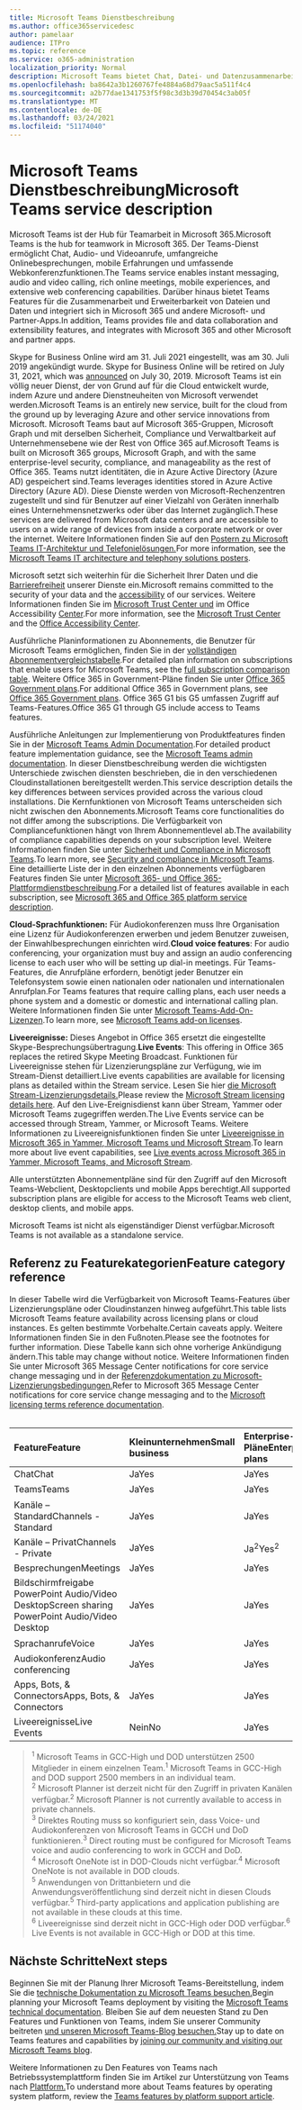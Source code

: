 ```yaml
---
title: Microsoft Teams Dienstbeschreibung
ms.author: office365servicedesc
author: pamelaar
audience: ITPro
ms.topic: reference
ms.service: o365-administration
localization_priority: Normal
description: Microsoft Teams bietet Chat, Datei- und Datenzusammenarbeit, Audio- und Videoanrufe, umfangreiche Onlinebesprechungen, mobile Erfahrungen und umfassende Webkonferenzfunktionen.
ms.openlocfilehash: ba8642a3b1260767fe4884a68d79aac5a511f4c4
ms.sourcegitcommit: a2b77dae1341753f5f98c3d3b39d70454c3ab05f
ms.translationtype: MT
ms.contentlocale: de-DE
ms.lasthandoff: 03/24/2021
ms.locfileid: "51174040"
---
```

# <a name="microsoft-teams-service-description"></a><span data-ttu-id="741c7-103">Microsoft Teams Dienstbeschreibung</span><span class="sxs-lookup"><span data-stu-id="741c7-103">Microsoft Teams service description</span></span>

<span data-ttu-id="741c7-104">Microsoft Teams ist der Hub für Teamarbeit in Microsoft 365.</span><span class="sxs-lookup"><span data-stu-id="741c7-104">Microsoft Teams is the hub for teamwork in Microsoft 365.</span></span> <span data-ttu-id="741c7-105">Der Teams-Dienst ermöglicht Chat, Audio- und Videoanrufe, umfangreiche Onlinebesprechungen, mobile Erfahrungen und umfassende Webkonferenzfunktionen.</span><span class="sxs-lookup"><span data-stu-id="741c7-105">The Teams service enables instant messaging, audio and video calling, rich online meetings, mobile experiences, and extensive web conferencing capabilities.</span></span> <span data-ttu-id="741c7-106">Darüber hinaus bietet Teams Features für die Zusammenarbeit und Erweiterbarkeit von Dateien und Daten und integriert sich in Microsoft 365 und andere Microsoft- und Partner-Apps.</span><span class="sxs-lookup"><span data-stu-id="741c7-106">In addition, Teams provides file and data collaboration and extensibility features, and integrates with Microsoft 365 and other Microsoft and partner apps.</span></span>

<span data-ttu-id="741c7-107">Skype for Business Online wird am 31. Juli 2021 eingestellt, was am 30. Juli 2019 angekündigt wurde. [](https://techcommunity.microsoft.com/t5/Microsoft-Teams-Blog/Skype-for-Business-Online-to-Be-Retired-in-2021/ba-p/777833)</span><span class="sxs-lookup"><span data-stu-id="741c7-107">Skype for Business Online will be retired on July 31, 2021, which was [announced](https://techcommunity.microsoft.com/t5/Microsoft-Teams-Blog/Skype-for-Business-Online-to-Be-Retired-in-2021/ba-p/777833) on July 30, 2019.</span></span> <span data-ttu-id="741c7-108">Microsoft Teams ist ein völlig neuer Dienst, der von Grund auf für die Cloud entwickelt wurde, indem Azure und andere Dienstneuheiten von Microsoft verwendet werden.</span><span class="sxs-lookup"><span data-stu-id="741c7-108">Microsoft Teams is an entirely new service, built for the cloud from the ground up by leveraging Azure and other service innovations from Microsoft.</span></span> <span data-ttu-id="741c7-109">Microsoft Teams baut auf Microsoft 365-Gruppen, Microsoft Graph und mit derselben Sicherheit, Compliance und Verwaltbarkeit auf Unternehmensebene wie der Rest von Office 365 auf.</span><span class="sxs-lookup"><span data-stu-id="741c7-109">Microsoft Teams is built on Microsoft 365 groups, Microsoft Graph, and with the same enterprise-level security, compliance, and manageability as the rest of Office 365.</span></span> <span data-ttu-id="741c7-110">Teams nutzt identitäten, die in Azure Active Directory (Azure AD) gespeichert sind.</span><span class="sxs-lookup"><span data-stu-id="741c7-110">Teams leverages identities stored in Azure Active Directory (Azure AD).</span></span> <span data-ttu-id="741c7-111">Diese Dienste werden von Microsoft-Rechenzentren zugestellt und sind für Benutzer auf einer Vielzahl von Geräten innerhalb eines Unternehmensnetzwerks oder über das Internet zugänglich.</span><span class="sxs-lookup"><span data-stu-id="741c7-111">These services are delivered from Microsoft data centers and are accessible to users on a wide range of devices from inside a corporate network or over the internet.</span></span> <span data-ttu-id="741c7-112">Weitere Informationen finden Sie auf den [Postern zu Microsoft Teams IT-Architektur und Telefonielösungen.](/microsoftteams/teams-architecture-solutions-posters)</span><span class="sxs-lookup"><span data-stu-id="741c7-112">For more information, see the [Microsoft Teams IT architecture and telephony solutions posters](/microsoftteams/teams-architecture-solutions-posters).</span></span>

<span data-ttu-id="741c7-113">Microsoft setzt sich weiterhin für die Sicherheit Ihrer Daten und die [Barrierefreiheit](https://www.microsoft.com/trust-center/compliance/accessibility) unserer Dienste ein.</span><span class="sxs-lookup"><span data-stu-id="741c7-113">Microsoft remains committed to the security of your data and the [accessibility](https://www.microsoft.com/trust-center/compliance/accessibility) of our services.</span></span> <span data-ttu-id="741c7-114">Weitere Informationen finden Sie im [Microsoft Trust Center und](https://www.microsoft.com/trust-center) im Office Accessibility [Center](https://support.office.com/article/Office-Accessibility-Center-Resources-for-people-with-disabilities-ecab0fcf-d143-4fe8-a2ff-6cd596bddc6d).</span><span class="sxs-lookup"><span data-stu-id="741c7-114">For more information, see the [Microsoft Trust Center](https://www.microsoft.com/trust-center) and the [Office Accessibility Center](https://support.office.com/article/Office-Accessibility-Center-Resources-for-people-with-disabilities-ecab0fcf-d143-4fe8-a2ff-6cd596bddc6d).</span></span>

<span data-ttu-id="741c7-115">Ausführliche Planinformationen zu Abonnements, die Benutzer für Microsoft Teams ermöglichen, finden Sie in der [vollständigen Abonnementvergleichstabelle](https://go.microsoft.com/fwlink/?linkid=2139145).</span><span class="sxs-lookup"><span data-stu-id="741c7-115">For detailed plan information on subscriptions that enable users for Microsoft Teams, see the [full subscription comparison table](https://go.microsoft.com/fwlink/?linkid=2139145).</span></span> <span data-ttu-id="741c7-116">Weitere Office 365 in Government-Pläne finden Sie unter [Office 365 Government plans](https://www.microsoft.com/microsoft-365/government/compare-office-365-government-plans).</span><span class="sxs-lookup"><span data-stu-id="741c7-116">For additional Office 365 in Government plans, see [Office 365 Government plans](https://www.microsoft.com/microsoft-365/government/compare-office-365-government-plans).</span></span> <span data-ttu-id="741c7-117">Office 365 G1 bis G5 umfassen Zugriff auf Teams-Features.</span><span class="sxs-lookup"><span data-stu-id="741c7-117">Office 365 G1 through G5 include access to Teams features.</span></span>

<span data-ttu-id="741c7-118">Ausführliche Anleitungen zur Implementierung von Produktfeatures finden Sie in der [Microsoft Teams Admin Documentation](/MicrosoftTeams).</span><span class="sxs-lookup"><span data-stu-id="741c7-118">For detailed product feature implementation guidance, see the [Microsoft Teams admin documentation](/MicrosoftTeams).</span></span> <span data-ttu-id="741c7-119">In dieser Dienstbeschreibung werden die wichtigsten Unterschiede zwischen diensten beschrieben, die in den verschiedenen Cloudinstallationen bereitgestellt werden.</span><span class="sxs-lookup"><span data-stu-id="741c7-119">This service description details the key differences between services provided across the various cloud installations.</span></span> <span data-ttu-id="741c7-120">Die Kernfunktionen von Microsoft Teams unterscheiden sich nicht zwischen den Abonnements.</span><span class="sxs-lookup"><span data-stu-id="741c7-120">Microsoft Teams core functionalities do not differ among the subscriptions.</span></span> <span data-ttu-id="741c7-121">Die Verfügbarkeit von Compliancefunktionen hängt von Ihrem Abonnementlevel ab.</span><span class="sxs-lookup"><span data-stu-id="741c7-121">The availability of compliance capabilities depends on your subscription level.</span></span> <span data-ttu-id="741c7-122">Weitere Informationen finden Sie unter [Sicherheit und Compliance in Microsoft Teams](/microsoftteams/security-compliance-overview).</span><span class="sxs-lookup"><span data-stu-id="741c7-122">To learn more, see [Security and compliance in Microsoft Teams](/microsoftteams/security-compliance-overview).</span></span> <span data-ttu-id="741c7-123">Eine detaillierte Liste der in den einzelnen Abonnements verfügbaren Features finden Sie unter [Microsoft 365- und Office 365-Plattformdienstbeschreibung](./office-365-platform-service-description/office-365-platform-service-description.md).</span><span class="sxs-lookup"><span data-stu-id="741c7-123">For a detailed list of features available in each subscription, see [Microsoft 365 and Office 365 platform service description](./office-365-platform-service-description/office-365-platform-service-description.md).</span></span>

<span data-ttu-id="741c7-124">**Cloud-Sprachfunktionen:** Für Audiokonferenzen muss Ihre Organisation eine Lizenz für Audiokonferenzen erwerben und jedem Benutzer zuweisen, der Einwahlbesprechungen einrichten wird.</span><span class="sxs-lookup"><span data-stu-id="741c7-124">**Cloud voice features**: For audio conferencing, your organization must buy and assign an audio conferencing license to each user who will be setting up dial-in meetings.</span></span> <span data-ttu-id="741c7-125">Für Teams-Features, die Anrufpläne erfordern, benötigt jeder Benutzer ein Telefonsystem sowie einen nationalen oder nationalen und internationalen Anrufplan.</span><span class="sxs-lookup"><span data-stu-id="741c7-125">For Teams features that require calling plans, each user needs a phone system and a domestic or domestic and international calling plan.</span></span> <span data-ttu-id="741c7-126">Weitere Informationen finden Sie unter [Microsoft Teams-Add-On-Lizenzen](/microsoftteams/teams-add-on-licensing/microsoft-teams-add-on-licensing).</span><span class="sxs-lookup"><span data-stu-id="741c7-126">To learn more, see [Microsoft Teams add-on licenses](/microsoftteams/teams-add-on-licensing/microsoft-teams-add-on-licensing).</span></span>

<span data-ttu-id="741c7-127">**Liveereignisse:** Dieses Angebot in Office 365 ersetzt die eingestellte Skype-Besprechungsübertragung.</span><span class="sxs-lookup"><span data-stu-id="741c7-127">**Live Events**: This offering in Office 365 replaces the retired Skype Meeting Broadcast.</span></span> <span data-ttu-id="741c7-128">Funktionen für Liveereignisse stehen für Lizenzierungspläne zur Verfügung, wie im Stream-Dienst detailliert.</span><span class="sxs-lookup"><span data-stu-id="741c7-128">Live events capabilities are available for licensing plans as detailed within the Stream service.</span></span> <span data-ttu-id="741c7-129">Lesen Sie hier [die Microsoft Stream-Lizenzierungsdetails.](/stream/license-overview)</span><span class="sxs-lookup"><span data-stu-id="741c7-129">Please review the [Microsoft Stream licensing details here](/stream/license-overview).</span></span> <span data-ttu-id="741c7-130">Auf den Live-Ereignisdienst kann über Stream, Yammer oder Microsoft Teams zugegriffen werden.</span><span class="sxs-lookup"><span data-stu-id="741c7-130">The Live Events service can be accessed through Stream, Yammer, or Microsoft Teams.</span></span> <span data-ttu-id="741c7-131">Weitere Informationen zu Liveereignisfunktionen finden Sie unter [Liveereignisse in Microsoft 365 in Yammer, Microsoft Teams und Microsoft Stream](/stream/live-event-m365).</span><span class="sxs-lookup"><span data-stu-id="741c7-131">To learn more about live event capabilities, see [Live events across Microsoft 365 in Yammer, Microsoft Teams, and Microsoft Stream](/stream/live-event-m365).</span></span>

<span data-ttu-id="741c7-132">Alle unterstützten Abonnementpläne sind für den Zugriff auf den Microsoft Teams-Webclient, Desktopclients und mobile Apps berechtigt.</span><span class="sxs-lookup"><span data-stu-id="741c7-132">All supported subscription plans are eligible for access to the Microsoft Teams web client, desktop clients, and mobile apps.</span></span>

<span data-ttu-id="741c7-133">Microsoft Teams ist nicht als eigenständiger Dienst verfügbar.</span><span class="sxs-lookup"><span data-stu-id="741c7-133">Microsoft Teams is not available as a standalone service.</span></span>

## <a name="feature-category-reference"></a><span data-ttu-id="741c7-134">Referenz zu Featurekategorien</span><span class="sxs-lookup"><span data-stu-id="741c7-134">Feature category reference</span></span>

<span data-ttu-id="741c7-135">In dieser Tabelle wird die Verfügbarkeit von Microsoft Teams-Features über Lizenzierungspläne oder Cloudinstanzen hinweg aufgeführt.</span><span class="sxs-lookup"><span data-stu-id="741c7-135">This table lists Microsoft Teams feature availability across licensing plans or cloud instances.</span></span> <span data-ttu-id="741c7-136">Es gelten bestimmte Vorbehalte.</span><span class="sxs-lookup"><span data-stu-id="741c7-136">Certain caveats apply.</span></span> <span data-ttu-id="741c7-137">Weitere Informationen finden Sie in den Fußnoten.</span><span class="sxs-lookup"><span data-stu-id="741c7-137">Please see the footnotes for further information.</span></span> <span data-ttu-id="741c7-138">Diese Tabelle kann sich ohne vorherige Ankündigung ändern.</span><span class="sxs-lookup"><span data-stu-id="741c7-138">This table may change without notice.</span></span> <span data-ttu-id="741c7-139">Weitere Informationen finden Sie unter Microsoft 365 Message Center notifications for core service change messaging und in der [Referenzdokumentation zu Microsoft-Lizenzierungsbedingungen.](https://www.microsoft.com/licensing/product-licensing/products)</span><span class="sxs-lookup"><span data-stu-id="741c7-139">Refer to Microsoft 365 Message Center notifications for core service change messaging and to the [Microsoft licensing terms reference documentation](https://www.microsoft.com/licensing/product-licensing/products).</span></span><br><br>

| <span data-ttu-id="741c7-140">Feature</span><span class="sxs-lookup"><span data-stu-id="741c7-140">Feature</span></span> | <span data-ttu-id="741c7-141">Kleinunternehmen</span><span class="sxs-lookup"><span data-stu-id="741c7-141">Small business</span></span> | <span data-ttu-id="741c7-142">Enterprise-Pläne</span><span class="sxs-lookup"><span data-stu-id="741c7-142">Enterprise plans</span></span> | <span data-ttu-id="741c7-143">GCC</span><span class="sxs-lookup"><span data-stu-id="741c7-143">GCC</span></span> | <span data-ttu-id="741c7-144">GCC – Hoch</span><span class="sxs-lookup"><span data-stu-id="741c7-144">GCC - High</span></span> | <span data-ttu-id="741c7-145">DOD</span><span class="sxs-lookup"><span data-stu-id="741c7-145">DOD</span></span> | <span data-ttu-id="741c7-146">Bildung</span><span class="sxs-lookup"><span data-stu-id="741c7-146">Education</span></span> |
|:-----|:-----|:-----|:-----|:-----|:-----|:-----|
|<span data-ttu-id="741c7-147">Chat</span><span class="sxs-lookup"><span data-stu-id="741c7-147">Chat</span></span>  <br/> |<span data-ttu-id="741c7-148">Ja</span><span class="sxs-lookup"><span data-stu-id="741c7-148">Yes</span></span>  <br/> |<span data-ttu-id="741c7-149">Ja</span><span class="sxs-lookup"><span data-stu-id="741c7-149">Yes</span></span>  <br/> |<span data-ttu-id="741c7-150">Ja</span><span class="sxs-lookup"><span data-stu-id="741c7-150">Yes</span></span>  <br/> |<span data-ttu-id="741c7-151">Ja</span><span class="sxs-lookup"><span data-stu-id="741c7-151">Yes</span></span>  <br/> |<span data-ttu-id="741c7-152">Ja</span><span class="sxs-lookup"><span data-stu-id="741c7-152">Yes</span></span>  <br/> |<span data-ttu-id="741c7-153">Ja</span><span class="sxs-lookup"><span data-stu-id="741c7-153">Yes</span></span>  <br/> |
|<span data-ttu-id="741c7-154">Teams</span><span class="sxs-lookup"><span data-stu-id="741c7-154">Teams</span></span>  <br/> |<span data-ttu-id="741c7-155">Ja</span><span class="sxs-lookup"><span data-stu-id="741c7-155">Yes</span></span> <br/> |<span data-ttu-id="741c7-156">Ja</span><span class="sxs-lookup"><span data-stu-id="741c7-156">Yes</span></span> <br/> |<span data-ttu-id="741c7-157">Ja</span><span class="sxs-lookup"><span data-stu-id="741c7-157">Yes</span></span> <br/> |<span data-ttu-id="741c7-158">Ja<sup>1</sup></span><span class="sxs-lookup"><span data-stu-id="741c7-158">Yes<sup>1</sup></span></span>  <br/> |<span data-ttu-id="741c7-159">Ja<sup>1</sup></span><span class="sxs-lookup"><span data-stu-id="741c7-159">Yes<sup>1</sup></span></span>  <br/> |<span data-ttu-id="741c7-160">Ja</span><span class="sxs-lookup"><span data-stu-id="741c7-160">Yes</span></span>  <br/> |
|<span data-ttu-id="741c7-161">Kanäle – Standard</span><span class="sxs-lookup"><span data-stu-id="741c7-161">Channels - Standard</span></span>  <br/> |<span data-ttu-id="741c7-162">Ja</span><span class="sxs-lookup"><span data-stu-id="741c7-162">Yes</span></span>  <br/> |<span data-ttu-id="741c7-163">Ja</span><span class="sxs-lookup"><span data-stu-id="741c7-163">Yes</span></span>  <br/> |<span data-ttu-id="741c7-164">Ja</span><span class="sxs-lookup"><span data-stu-id="741c7-164">Yes</span></span>  <br/> |<span data-ttu-id="741c7-165">Ja</span><span class="sxs-lookup"><span data-stu-id="741c7-165">Yes</span></span>  <br/> |<span data-ttu-id="741c7-166">Ja</span><span class="sxs-lookup"><span data-stu-id="741c7-166">Yes</span></span>  <br/> |<span data-ttu-id="741c7-167">Ja</span><span class="sxs-lookup"><span data-stu-id="741c7-167">Yes</span></span>  <br/> |
|<span data-ttu-id="741c7-168">Kanäle – Privat</span><span class="sxs-lookup"><span data-stu-id="741c7-168">Channels - Private</span></span>  <br/> |<span data-ttu-id="741c7-169">Ja</span><span class="sxs-lookup"><span data-stu-id="741c7-169">Yes</span></span>  <br/> |<span data-ttu-id="741c7-170">Ja<sup>2</sup></span><span class="sxs-lookup"><span data-stu-id="741c7-170">Yes<sup>2</sup></span></span>  <br/> |<span data-ttu-id="741c7-171">Ja</span><span class="sxs-lookup"><span data-stu-id="741c7-171">Yes</span></span> <br/> |<span data-ttu-id="741c7-172">Nein</span><span class="sxs-lookup"><span data-stu-id="741c7-172">No</span></span>  <br/> |<span data-ttu-id="741c7-173">Nein</span><span class="sxs-lookup"><span data-stu-id="741c7-173">No</span></span> <br/> |<span data-ttu-id="741c7-174">Ja</span><span class="sxs-lookup"><span data-stu-id="741c7-174">Yes</span></span>  <br/> |
|<span data-ttu-id="741c7-175">Besprechungen</span><span class="sxs-lookup"><span data-stu-id="741c7-175">Meetings</span></span>  <br/> |<span data-ttu-id="741c7-176">Ja</span><span class="sxs-lookup"><span data-stu-id="741c7-176">Yes</span></span>  <br/> |<span data-ttu-id="741c7-177">Ja</span><span class="sxs-lookup"><span data-stu-id="741c7-177">Yes</span></span>  <br/> |<span data-ttu-id="741c7-178">Ja</span><span class="sxs-lookup"><span data-stu-id="741c7-178">Yes</span></span>  <br/> |<span data-ttu-id="741c7-179">Ja</span><span class="sxs-lookup"><span data-stu-id="741c7-179">Yes</span></span>  <br/> |<span data-ttu-id="741c7-180">Ja</span><span class="sxs-lookup"><span data-stu-id="741c7-180">Yes</span></span>  <br/> |<span data-ttu-id="741c7-181">Ja</span><span class="sxs-lookup"><span data-stu-id="741c7-181">Yes</span></span>  <br/> |
|<span data-ttu-id="741c7-182">Bildschirmfreigabe PowerPoint Audio/Video Desktop</span><span class="sxs-lookup"><span data-stu-id="741c7-182">Screen sharing PowerPoint Audio/Video Desktop</span></span> <br/> |<span data-ttu-id="741c7-183">Ja</span><span class="sxs-lookup"><span data-stu-id="741c7-183">Yes</span></span>  <br/> |<span data-ttu-id="741c7-184">Ja</span><span class="sxs-lookup"><span data-stu-id="741c7-184">Yes</span></span>  <br/> |<span data-ttu-id="741c7-185">Ja</span><span class="sxs-lookup"><span data-stu-id="741c7-185">Yes</span></span>  <br/> |<span data-ttu-id="741c7-186">Ja</span><span class="sxs-lookup"><span data-stu-id="741c7-186">Yes</span></span>  <br/> |<span data-ttu-id="741c7-187">Ja</span><span class="sxs-lookup"><span data-stu-id="741c7-187">Yes</span></span>  <br/> |<span data-ttu-id="741c7-188">Ja</span><span class="sxs-lookup"><span data-stu-id="741c7-188">Yes</span></span>  <br/> |
|<span data-ttu-id="741c7-189">Sprachanrufe</span><span class="sxs-lookup"><span data-stu-id="741c7-189">Voice</span></span>  <br/> |<span data-ttu-id="741c7-190">Ja</span><span class="sxs-lookup"><span data-stu-id="741c7-190">Yes</span></span>  <br/> |<span data-ttu-id="741c7-191">Ja</span><span class="sxs-lookup"><span data-stu-id="741c7-191">Yes</span></span>  <br/> |<span data-ttu-id="741c7-192">Ja</span><span class="sxs-lookup"><span data-stu-id="741c7-192">Yes</span></span>  <br/> |<span data-ttu-id="741c7-193">Ja<sup>3</sup></span><span class="sxs-lookup"><span data-stu-id="741c7-193">Yes<sup>3</sup></span></span>  <br/> |<span data-ttu-id="741c7-194">Ja<sup>3</sup></span><span class="sxs-lookup"><span data-stu-id="741c7-194">Yes<sup>3</sup></span></span>  <br/> |<span data-ttu-id="741c7-195">Ja</span><span class="sxs-lookup"><span data-stu-id="741c7-195">Yes</span></span>  <br/> |
|<span data-ttu-id="741c7-196">Audiokonferenz</span><span class="sxs-lookup"><span data-stu-id="741c7-196">Audio conferencing</span></span>  <br/> |<span data-ttu-id="741c7-197">Ja</span><span class="sxs-lookup"><span data-stu-id="741c7-197">Yes</span></span>  <br/> |<span data-ttu-id="741c7-198">Ja</span><span class="sxs-lookup"><span data-stu-id="741c7-198">Yes</span></span>  <br/> |<span data-ttu-id="741c7-199">Ja</span><span class="sxs-lookup"><span data-stu-id="741c7-199">Yes</span></span>  <br/> |<span data-ttu-id="741c7-200">Ja<sup>3</sup></span><span class="sxs-lookup"><span data-stu-id="741c7-200">Yes<sup>3</sup></span></span>  <br/> |<span data-ttu-id="741c7-201">Ja<sup>3</sup></span><span class="sxs-lookup"><span data-stu-id="741c7-201">Yes<sup>3</sup></span></span>  <br/> |<span data-ttu-id="741c7-202">Ja</span><span class="sxs-lookup"><span data-stu-id="741c7-202">Yes</span></span>  <br/> |
|<span data-ttu-id="741c7-203">Apps, Bots, & Connectors</span><span class="sxs-lookup"><span data-stu-id="741c7-203">Apps, Bots, & Connectors</span></span>  <br/> |<span data-ttu-id="741c7-204">Ja</span><span class="sxs-lookup"><span data-stu-id="741c7-204">Yes</span></span>  <br/> |<span data-ttu-id="741c7-205">Ja</span><span class="sxs-lookup"><span data-stu-id="741c7-205">Yes</span></span>  <br/> |<span data-ttu-id="741c7-206">Ja<sup>5</sup></span><span class="sxs-lookup"><span data-stu-id="741c7-206">Yes<sup>5</sup></span></span>  <br/> |<span data-ttu-id="741c7-207">Ja<sup>5</sup></span><span class="sxs-lookup"><span data-stu-id="741c7-207">Yes<sup>5</sup></span></span>  <br/> |<span data-ttu-id="741c7-208">Ja<sup>4,5</sup></span><span class="sxs-lookup"><span data-stu-id="741c7-208">Yes<sup>4,5</sup></span></span>  <br/> |<span data-ttu-id="741c7-209">Ja</span><span class="sxs-lookup"><span data-stu-id="741c7-209">Yes</span></span>  <br/> |
|<span data-ttu-id="741c7-210">Liveereignisse</span><span class="sxs-lookup"><span data-stu-id="741c7-210">Live Events</span></span>  <br/> |<span data-ttu-id="741c7-211">Nein</span><span class="sxs-lookup"><span data-stu-id="741c7-211">No</span></span>  <br/> |<span data-ttu-id="741c7-212">Ja</span><span class="sxs-lookup"><span data-stu-id="741c7-212">Yes</span></span>  <br/> |<span data-ttu-id="741c7-213">Ja</span><span class="sxs-lookup"><span data-stu-id="741c7-213">Yes</span></span>  <br/> |<span data-ttu-id="741c7-214">Nr.<sup>6</sup></span><span class="sxs-lookup"><span data-stu-id="741c7-214">No<sup>6</sup></span></span>  <br/> |<span data-ttu-id="741c7-215">Nr.<sup>6</sup></span><span class="sxs-lookup"><span data-stu-id="741c7-215">No<sup>6</sup></span></span>  <br/> |<span data-ttu-id="741c7-216">Ja</span><span class="sxs-lookup"><span data-stu-id="741c7-216">Yes</span></span>  <br/> |

> <span data-ttu-id="741c7-217"><sup>1</sup>  Microsoft Teams in GCC-High und DOD unterstützen 2500 Mitglieder in einem einzelnen Team.</span><span class="sxs-lookup"><span data-stu-id="741c7-217"><sup>1</sup>  Microsoft Teams in GCC-High and DOD support 2500 members in an individual team.</span></span><br/>
> <span data-ttu-id="741c7-218"><sup>2</sup> Microsoft Planner ist derzeit nicht für den Zugriff in privaten Kanälen verfügbar.</span><span class="sxs-lookup"><span data-stu-id="741c7-218"><sup>2</sup> Microsoft Planner is not currently available to access in private channels.</span></span><br/>
> <span data-ttu-id="741c7-219"><sup>3</sup> Direktes Routing muss so konfiguriert sein, dass Voice- und Audiokonferenzen von Microsoft Teams in GCCH und DoD funktionieren.</span><span class="sxs-lookup"><span data-stu-id="741c7-219"><sup>3</sup> Direct routing must be configured for Microsoft Teams voice and audio conferencing to work in GCCH and DoD.</span></span><br/>
> <span data-ttu-id="741c7-220"><sup>4</sup> Microsoft OneNote ist in DOD-Clouds nicht verfügbar.</span><span class="sxs-lookup"><span data-stu-id="741c7-220"><sup>4</sup> Microsoft OneNote is not available in DOD clouds.</span></span><br/>
> <span data-ttu-id="741c7-221"><sup>5</sup> Anwendungen von Drittanbietern und die Anwendungsveröffentlichung sind derzeit nicht in diesen Clouds verfügbar.</span><span class="sxs-lookup"><span data-stu-id="741c7-221"><sup>5</sup> Third-party applications and application publishing are not available in these clouds at this time.</span></span><br/>
> <span data-ttu-id="741c7-222"><sup>6</sup> Liveereignisse sind derzeit nicht in GCC-High oder DOD verfügbar.</span><span class="sxs-lookup"><span data-stu-id="741c7-222"><sup>6</sup> Live Events is not available in GCC-High or DOD at this time.</span></span><br/>

## <a name="next-steps"></a><span data-ttu-id="741c7-223">Nächste Schritte</span><span class="sxs-lookup"><span data-stu-id="741c7-223">Next steps</span></span>

<span data-ttu-id="741c7-224">Beginnen Sie mit der Planung Ihrer Microsoft Teams-Bereitstellung, indem Sie die [technische Dokumentation zu Microsoft Teams besuchen.](/MicrosoftTeams/)</span><span class="sxs-lookup"><span data-stu-id="741c7-224">Begin planning your Microsoft Teams deployment by visiting the [Microsoft Teams technical documentation](/MicrosoftTeams/).</span></span> <span data-ttu-id="741c7-225">Bleiben Sie auf dem neuesten Stand zu Den Features und Funktionen von Teams, indem Sie unserer Community beitreten [und unseren Microsoft Teams-Blog besuchen.](https://aka.ms/TeamsBlog)</span><span class="sxs-lookup"><span data-stu-id="741c7-225">Stay up to date on Teams features and capabilities by [joining our community and visiting our Microsoft Teams blog](https://aka.ms/TeamsBlog).</span></span>

<span data-ttu-id="741c7-226">Weitere Informationen zu Den Features von Teams nach Betriebssystemplattform finden Sie im Artikel zur Unterstützung von Teams nach [Plattform.](https://aka.ms/teamsfeaturesbyplatform)</span><span class="sxs-lookup"><span data-stu-id="741c7-226">To understand more about Teams features by operating system platform, review the [Teams features by platform support article](https://aka.ms/teamsfeaturesbyplatform).</span></span>